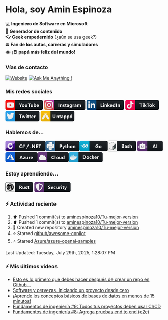 # Hola, soy Amin Espinoza

:computer: **Ingeniero de Software en Microsoft**  
:pencil: **Generador de contenido**  
:eyeglasses: **Geek empedernido** (¿aún se usa geek?)  
:oncoming_automobile: **Fan de los autos, carreras y simuladores**  
:family: **¡El papá más feliz del mundo!**

### Vías de contacto

[![Website](https://img.shields.io/badge/aminespinoza.com-up-green?style=for-the-badge)][website]
[![Ask Me Anything !](https://img.shields.io/badge/Ask%20me-anything-1abc9c.svg?style=for-the-badge)](https://calendly.com/aminespinoza/consultoria)

### Mis redes sociales
[<img src="./assets/social/youtube.png"/>][youtube]
[<img src="./assets/social/instagram.png"/>][instagram]
[<img src="./assets/social/linkedin.png"/>][linkedin]
[<img src="./assets/social/tiktok.png"/>][linkedin]
[<img src="./assets/social/twitter.png"/>][twitter]
[<img src="./assets/social/untappd.png"/>][untappd]

### Hablemos de...
<img src="./assets/tech/csharp_dotnet.png"/><img src="./assets/tech/python.png"/><img src="./assets/tech/go.png"/><img src="./assets/tech/bash.png"/>
<img src="./assets/tech/ai.png"/><img src="./assets/tech/azure.png"/><img src="./assets/tech/cloud.png"/><img src="./assets/tech/docker.png"/>

### Estoy aprendiendo...
<img src="./assets/tech/rust.png"/> <img src="./assets/tech/security.png"/>


### :zap: Actividad reciente
<!--RECENT_ACTIVITY:start-->
1. ⬆️ Pushed 1 commit(s) to [aminespinoza10/Tu-mejor-version](https://github.com/aminespinoza10/Tu-mejor-version)<br>
2. ⬆️ Pushed 1 commit(s) to [aminespinoza10/Tu-mejor-version](https://github.com/aminespinoza10/Tu-mejor-version)<br>
3. 📔 Created new repository [aminespinoza10/Tu-mejor-version](https://github.com/aminespinoza10/Tu-mejor-version)<br>
4. ⭐ Starred [github/awesome-copilot](https://github.com/github/awesome-copilot)<br>
5. ⭐ Starred [Azure/azure-openai-samples](https://github.com/Azure/azure-openai-samples)<br>
<!--RECENT_ACTIVITY:end-->
<!--RECENT_ACTIVITY:last_update-->
Last Updated: Tuesday, July 29th, 2025, 1:28:07 PM
<!--RECENT_ACTIVITY:last_update_end-->

### :zap: Mis últimos videos
<!-- YOUTUBE:START -->
- [Esto es lo primero que debes hacer después de crear un repo en Github...](https://www.youtube.com/watch?v=e9HZHwjOnYQ)
- [Software y cervezas. Iniciando un proyecto desde cero](https://www.youtube.com/watch?v=q8hr4xnfhCI)
- [¡Aprende los conceptos básicos de bases de datos en menos de 15 minutos!](https://www.youtube.com/watch?v=iap_Kct8pus)
- [Fundamentos de ingeniería #9: Todos tus proyectos deben usar CI/CD](https://www.youtube.com/shorts/GyJP-qV7RQM)
- [Fundamentos de ingeniería #8: Agrega pruebas end to end &lpar;e2e&rpar;](https://www.youtube.com/shorts/5CRVUJx1BmE)
<!-- YOUTUBE:END -->


[website]: https://aminespinoza.com/
[twitter]: https://twitter.com/aminespinoza
[youtube]: https://www.youtube.com/c/AminEspinoza
[linkedin]: https://www.linkedin.com/in/amin-espinoza-71b24661/
[instagram]: https://www.instagram.com/aminespinoza10/
[untappd]: https://untappd.com/user/aminespinoza
